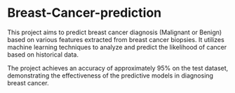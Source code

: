 # Breast-Cancer-prediction

This project aims to predict breast cancer diagnosis (Malignant or Benign) based on various features extracted from breast cancer biopsies. It utilizes machine learning techniques to analyze and predict the likelihood of cancer based on historical data.

The project achieves an accuracy of approximately 95% on the test dataset, demonstrating the effectiveness of the predictive models in diagnosing breast cancer.
